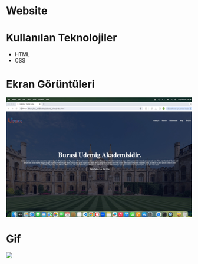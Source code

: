 # Website

# Kullanılan Teknolojiler
- HTML
- CSS

# Ekran Görüntüleri
![](images/udemigg.png)

# Gif
![](images/udemigg.gif)